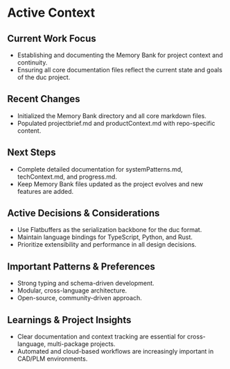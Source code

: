 # Active Context

## Current Work Focus
- Establishing and documenting the Memory Bank for project context and continuity.
- Ensuring all core documentation files reflect the current state and goals of the duc project.

## Recent Changes
- Initialized the Memory Bank directory and all core markdown files.
- Populated projectbrief.md and productContext.md with repo-specific content.

## Next Steps
- Complete detailed documentation for systemPatterns.md, techContext.md, and progress.md.
- Keep Memory Bank files updated as the project evolves and new features are added.

## Active Decisions & Considerations
- Use Flatbuffers as the serialization backbone for the duc format.
- Maintain language bindings for TypeScript, Python, and Rust.
- Prioritize extensibility and performance in all design decisions.

## Important Patterns & Preferences
- Strong typing and schema-driven development.
- Modular, cross-language architecture.
- Open-source, community-driven approach.

## Learnings & Project Insights
- Clear documentation and context tracking are essential for cross-language, multi-package projects.
- Automated and cloud-based workflows are increasingly important in CAD/PLM environments.
